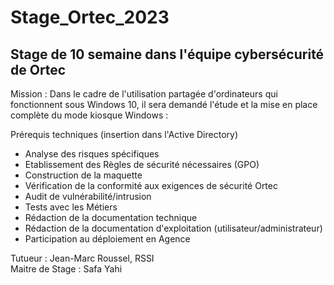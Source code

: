 # Stage_Ortec_2023
## Stage de 10 semaine dans l'équipe cybersécurité de Ortec

Mission : Dans le cadre de l'utilisation partagée d'ordinateurs qui fonctionnent sous Windows 10, il sera demandé l'étude et la mise en place complète du mode kiosque Windows :

Prérequis techniques (insertion dans l'Active Directory)
- Analyse des risques spécifiques
- Etablissement des Règles de sécurité nécessaires (GPO)
- Construction de la maquette
- Vérification de la conformité aux exigences de sécurité Ortec
- Audit de vulnérabilité/intrusion
- Tests avec les Métiers
- Rédaction de la documentation technique
- Rédaction de la documentation d'exploitation (utilisateur/administrateur)
- Participation au déploiement en Agence

  
Tutueur : Jean-Marc Roussel, RSSI <br/>
Maitre de Stage : Safa Yahi
